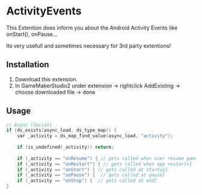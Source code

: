 # ActivityEvents

This Extention does inform you about the Android Activity Events like onStart(), onPause...

Its very usefull and sometimes necessary for 3rd party extentions!

## Installation

1. Download this extension.
2. In GameMakerStudio2 under extension -> rightclick AddExisting -> choose downloaded file -> done



## Usage

```cpp
// Async (Social)
if (ds_exists(async_load, ds_type_map)) {
	var _activity = ds_map_find_value(async_load, "activity");
	
	if (is_undefined(_activity)) return;
	
    if (_activity == "onResume") { // gets called when user resume game}
    if (_activity == "onRestart") { // gets called when app restarts}
    if (_activity == "onStart") { // gets called at startup}
    if (_activity == "onPause") {  // gets called at pause}
    if (_activity == "onStop") {  // gets called at end}
}
```

